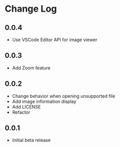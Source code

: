 # Change Log

## 0.0.4

- Use VSCode Editor API for image viewer

## 0.0.3

- Add Zoom feature

## 0.0.2

- Change behavior when opening unsupported file
- Add image information display
- Add LICENSE
- Refactor

## 0.0.1

- Initial beta release
